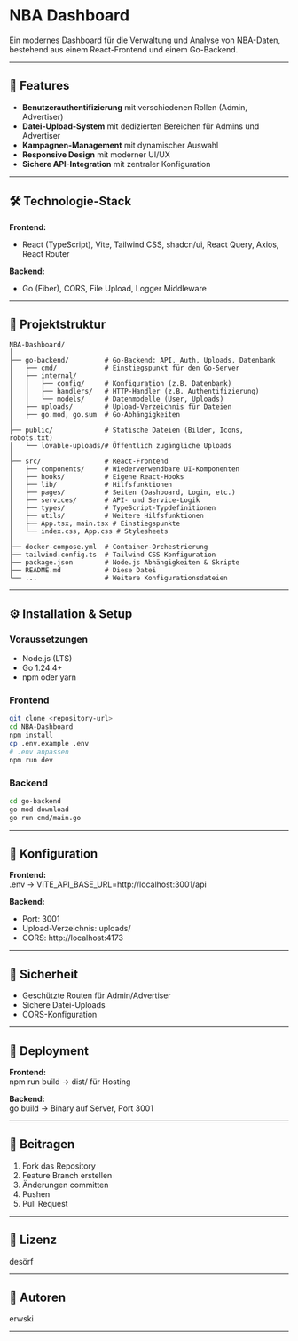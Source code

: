 # NBA Dashboard

Ein modernes Dashboard für die Verwaltung und Analyse von NBA-Daten, bestehend aus einem React-Frontend und einem Go-Backend.

---

## 🚀 Features

- **Benutzerauthentifizierung** mit verschiedenen Rollen (Admin, Advertiser)
- **Datei-Upload-System** mit dedizierten Bereichen für Admins und Advertiser
- **Kampagnen-Management** mit dynamischer Auswahl
- **Responsive Design** mit moderner UI/UX
- **Sichere API-Integration** mit zentraler Konfiguration

---

## 🛠️ Technologie-Stack

**Frontend:**  
- React (TypeScript), Vite, Tailwind CSS, shadcn/ui, React Query, Axios, React Router

**Backend:**  
- Go (Fiber), CORS, File Upload, Logger Middleware

---

## 📁 Projektstruktur

```plaintext
NBA-Dashboard/
│
├── go-backend/         # Go-Backend: API, Auth, Uploads, Datenbank
│   ├── cmd/            # Einstiegspunkt für den Go-Server
│   ├── internal/
│   │   ├── config/     # Konfiguration (z.B. Datenbank)
│   │   ├── handlers/   # HTTP-Handler (z.B. Authentifizierung)
│   │   └── models/     # Datenmodelle (User, Uploads)
│   ├── uploads/        # Upload-Verzeichnis für Dateien
│   ├── go.mod, go.sum  # Go-Abhängigkeiten
│
├── public/             # Statische Dateien (Bilder, Icons, robots.txt)
│   └── lovable-uploads/# Öffentlich zugängliche Uploads
│
├── src/                # React-Frontend
│   ├── components/     # Wiederverwendbare UI-Komponenten
│   ├── hooks/          # Eigene React-Hooks
│   ├── lib/            # Hilfsfunktionen
│   ├── pages/          # Seiten (Dashboard, Login, etc.)
│   ├── services/       # API- und Service-Logik
│   ├── types/          # TypeScript-Typdefinitionen
│   ├── utils/          # Weitere Hilfsfunktionen
│   ├── App.tsx, main.tsx # Einstiegspunkte
│   └── index.css, App.css # Stylesheets
│
├── docker-compose.yml  # Container-Orchestrierung
├── tailwind.config.ts  # Tailwind CSS Konfiguration
├── package.json        # Node.js Abhängigkeiten & Skripte
├── README.md           # Diese Datei
└── ...                 # Weitere Konfigurationsdateien
```

---

## ⚙️ Installation & Setup

### Voraussetzungen
- Node.js (LTS)
- Go 1.24.4+
- npm oder yarn

### Frontend
```bash
git clone <repository-url>
cd NBA-Dashboard
npm install
cp .env.example .env
# .env anpassen
npm run dev
```

### Backend
```bash
cd go-backend
go mod download
go run cmd/main.go
```

---

## 🔧 Konfiguration

**Frontend:**  
.env → VITE_API_BASE_URL=http://localhost:3001/api

**Backend:**  
- Port: 3001
- Upload-Verzeichnis: uploads/
- CORS: http://localhost:4173

---

## 🔐 Sicherheit

- Geschützte Routen für Admin/Advertiser
- Sichere Datei-Uploads
- CORS-Konfiguration

---

## 🚀 Deployment

**Frontend:**  
npm run build → dist/ für Hosting

**Backend:**  
go build → Binary auf Server, Port 3001

---

## 🤝 Beitragen

1. Fork das Repository
2. Feature Branch erstellen
3. Änderungen committen
4. Pushen
5. Pull Request

---

## 📝 Lizenz

desörf

---

## 👥 Autoren

erwski

---
